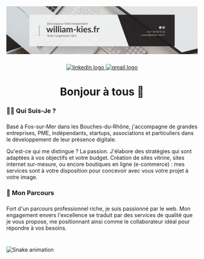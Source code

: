 <div align="center">
  <img height="" src="banner.png"  />
</div>

###

<div align="center">
  <a href="https://www.linkedin.com/in/william-kies/">
    <img src="https://img.shields.io/static/v1?message=LinkedIn&logo=linkedin&label=&color=0077B5&logoColor=white&labelColor=&style=for-the-badge" height="25" alt="linkedin logo"  />
  </a>
  <a href="mailto:contact@william-kies.fr">
    <img src="https://img.shields.io/static/v1?message=Gmail&logo=gmail&label=&color=D14836&logoColor=white&labelColor=&style=for-the-badge" height="25" alt="gmail logo"  />
  </a>
</div>

###

<h1 align="center">Bonjour à tous 👋</h1>

###

<h3 align="left">👩‍💻  Qui Suis-Je ?</h3>

###

<p align="left">
  Basé à Fos-sur-Mer dans les Bouches-du-Rhône, j'accompagne de grandes entreprises, PME, indépendants, startups, associations et particuliers dans le développement de leur présence digitale.
</p>

<p align="left">
  Qu'est-ce qui me distingue ? La passion. J'élabore des stratégies qui sont adaptées à vos objectifs et votre budget. Création de sites vitrine, sites internet sur-mesure, ou encore boutiques en ligne (e-commerce) : mes services sont à votre disposition pour concevoir avec vous votre projet à votre image.
</p>

###

<h3 align="left">💼  Mon Parcours</h3>

###

<p align="left">
  Fort d'un parcours professionnel riche, je suis passionné par le web. Mon engagement envers l'excellence se traduit par des services de qualité que je vous propose, me positionnant ainsi comme le collaborateur idéal pour répondre à vos besoins.
</p>

###

<br clear="both">
<img src="https://raw.githubusercontent.com/maurodesouza/maurodesouza/output/snake.svg" alt="Snake animation" />

###
